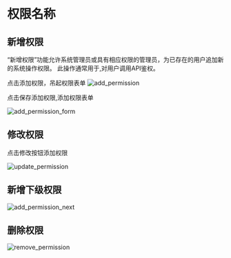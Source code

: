 # 权限名称

## 新增权限

“新增权限”功能允许系统管理员或具有相应权限的管理员，为已存在的用户追加新的系统操作权限。
此操作通常用于,对用户调用API鉴权。

点击添加权限，吊起权限表单
![add_permission](/assets/img/system/permission/add_permission.png)

点击保存添加权限,添加权限表单

![add_permission_form](/assets/img/system/permission/add_permission_form.png)

## 修改权限

点击修改按钮添加权限

![update_permission](/assets/img/system/permission/update_permission.png)

## 新增下级权限

![add_permission_next](/assets/img/system/permission/add_permission_next.png)

## 删除权限

![remove_permission](/assets/img/system/permission/remove_permission.png)